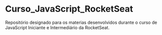 # Curso_JavaScript_RocketSeat
Repositório designado para os materias desenvolvidos durante o curso de JavaScript Iniciante e Intermediário da RocketSeat.
